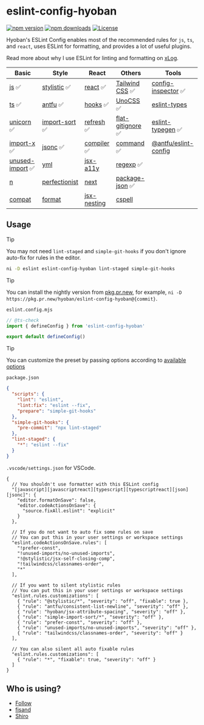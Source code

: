 # eslint-config-hyoban

[![npm version][npm-version-src]][npm-version-href]
[![npm downloads][npm-downloads-src]][npm-downloads-href]
[![License][license-src]][license-href]

Hyoban's ESLint Config enables most of the recommended rules for `js`, `ts`, and `react`, uses ESLint for formatting, and provides a lot of useful plugins.

Read more about why I use ESLint for linting and formatting on [xLog](https://hyoban.xlog.app/why-eslint).

| Basic              | Style            | React         | Others              | Tools                  |
| ------------------ | ---------------- | ------------- | ------------------- | ---------------------- |
| [js] ✅            | [stylistic] ✅   | [react] ✅    | [Tailwind CSS] ✅   | [config-inspector] ✅  |
| [ts] ✅            | [antfu] ✅       | [hooks] ✅    | [UnoCSS] ✅         | [eslint-types]         |
| [unicorn] ✅       | [import-sort] ✅ | [refresh] ✅  | [flat-gitignore] ✅ | [eslint-typegen] ✅    |
| [import-x] ✅      | [jsonc] ✅       | [compiler] ✅ | [command] ✅        | [@antfu/eslint-config] |
| [unused-import] ✅ | [yml]            | [jsx-a11y]    | [regexp] ✅         |                        |
| [n]                | [perfectionist]  | [next]        | [package-json] ✅   |                        |
| [compat]           | [format]         | [jsx-nesting] | [cspell]            |                        |

## Usage

> [!TIP]
> You may not need `lint-staged` and `simple-git-hooks` if you don't ignore auto-fix for rules in the editor.

```sh
ni -D eslint eslint-config-hyoban lint-staged simple-git-hooks
```

> [!TIP]
> You can install the nightly version from [pkg.pr.new](https://github.com/stackblitz-labs/pkg.pr.new), for example, `ni -D https://pkg.pr.new/hyoban/eslint-config-hyoban@{commit}`.

`eslint.config.mjs`

```ts
// @ts-check
import { defineConfig } from 'eslint-config-hyoban'

export default defineConfig()
```

> [!TIP]
> You can customize the preset by passing options according to [available options](https://github.com/hyoban/eslint-config-hyoban/blob/main/src/option.ts)

`package.json`

```json
{
  "scripts": {
    "lint": "eslint",
    "lint:fix": "eslint --fix",
    "prepare": "simple-git-hooks"
  },
  "simple-git-hooks": {
    "pre-commit": "npx lint-staged"
  },
  "lint-staged": {
    "*": "eslint --fix"
  }
}
```

`.vscode/settings.json` for VSCode.

```jsonc
{
  // You shouldn't use formatter with this ESLint config
  "[javascript][javascriptreact][typescript][typescriptreact][json][jsonc]": {
    "editor.formatOnSave": false,
    "editor.codeActionsOnSave": {
      "source.fixAll.eslint": "explicit"
    }
  },

  // If you do not want to auto fix some rules on save
  // You can put this in your user settings or workspace settings
  "eslint.codeActionsOnSave.rules": [
    "!prefer-const",
    "!unused-imports/no-unused-imports",
    "!@stylistic/jsx-self-closing-comp",
    "!tailwindcss/classnames-order",
    "*"
  ],

  // If you want to silent stylistic rules
  // You can put this in your user settings or workspace settings
  "eslint.rules.customizations": [
    { "rule": "@stylistic/*", "severity": "off", "fixable": true },
    { "rule": "antfu/consistent-list-newline", "severity": "off" },
    { "rule": "hyoban/jsx-attribute-spacing", "severity": "off" },
    { "rule": "simple-import-sort/*", "severity": "off" },
    { "rule": "prefer-const", "severity": "off" },
    { "rule": "unused-imports/no-unused-imports", "severity": "off" },
    { "rule": "tailwindcss/classnames-order", "severity": "off" }
  ],

  // You can also silent all auto fixable rules
  "eslint.rules.customizations": [
    { "rule": "*", "fixable": true, "severity": "off" }
  ]
}
```

## Who is using?

- [Follow](https://github.com/RSSNext/Follow)
- [fisand](https://github.com/fisand)
- [Shiro](https://github.com/Innei/Shiro)

[npm-version-src]: https://img.shields.io/npm/v/eslint-config-hyoban?style=flat&colorA=080f12&colorB=1fa669
[npm-version-href]: https://npmjs.com/package/eslint-config-hyoban
[npm-downloads-src]: https://img.shields.io/npm/dm/eslint-config-hyoban?style=flat&colorA=080f12&colorB=1fa669
[npm-downloads-href]: https://npmjs.com/package/eslint-config-hyoban
[license-src]: https://img.shields.io/github/license/hyoban/eslint-config-hyoban.svg?style=flat&colorA=080f12&colorB=1fa669
[license-href]: https://github.com/hyoban/eslint-config-hyoban/blob/main/LICENSE
[js]: https://www.npmjs.com/package/@eslint/js
[ts]: https://typescript-eslint.io
[unicorn]: https://github.com/sindresorhus/eslint-plugin-unicorn
[import-x]: https://github.com/un-ts/eslint-plugin-import-x
[n]: https://github.com/eslint-community/eslint-plugin-n
[compat]: https://github.com/amilajack/eslint-plugin-compat
[stylistic]: https://eslint.style
[antfu]: https://github.com/antfu/eslint-plugin-antfu
[import-sort]: https://github.com/lydell/eslint-plugin-simple-import-sort
[jsonc]: https://github.com/ota-meshi/eslint-plugin-jsonc
[yml]: https://github.com/ota-meshi/eslint-plugin-yml
[perfectionist]: https://github.com/azat-io/eslint-plugin-perfectionist
[react]: https://eslint-react.xyz
[hooks]: https://github.com/facebook/react/tree/main/packages/eslint-plugin-react-hooks
[next]: https://nextjs.org/docs/app/building-your-application/configuring/eslint#eslint-plugin
[refresh]: https://github.com/ArnaudBarre/eslint-plugin-react-refresh
[jsx-nesting]: https://github.com/MananTank/eslint-plugin-validate-jsx-nesting
[jsx-a11y]: https://github.com/jsx-eslint/eslint-plugin-jsx-a11y
[Tailwind CSS]: https://github.com/francoismassart/eslint-plugin-tailwindcss
[UnoCSS]: https://unocss.dev/integrations/eslint
[flat-gitignore]: https://github.com/antfu/eslint-config-flat-gitignore
[config-inspector]: https://github.com/eslint/config-inspector
[@antfu/eslint-config]: https://github.com/antfu/eslint-config
[eslint-types]: https://github.com/eslint-types
[format]: https://github.com/antfu/eslint-plugin-format
[unused-import]: https://github.com/sweepline/eslint-plugin-unused-imports
[package-json]: https://github.com/JoshuaKGoldberg/eslint-plugin-package-json
[eslint-typegen]: https://github.com/antfu/eslint-typegen
[command]: https://github.com/antfu/eslint-plugin-command
[regexp]: https://github.com/ota-meshi/eslint-plugin-regexp
[compiler]: https://github.com/facebook/react/tree/main/compiler/packages/eslint-plugin-react-compiler
[cspell]: https://github.com/streetsidesoftware/cspell/tree/main/packages/cspell-eslint-plugin#readme

